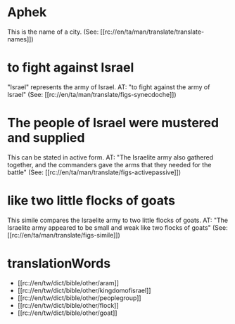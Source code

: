 # Aphek

This is the name of a city. (See: [[rc://en/ta/man/translate/translate-names]])

# to fight against Israel

"Israel" represents the army of Israel. AT: "to fight against the army of Israel" (See: [[rc://en/ta/man/translate/figs-synecdoche]])

# The people of Israel were mustered and supplied

This can be stated in active form. AT: "The Israelite army also gathered together, and the commanders gave the arms that they needed for the battle" (See: [[rc://en/ta/man/translate/figs-activepassive]])

# like two little flocks of goats

This simile compares the Israelite army to two little flocks of goats. AT: "The Israelite army appeared to be small and weak like two flocks of goats" (See: [[rc://en/ta/man/translate/figs-simile]])

# translationWords

* [[rc://en/tw/dict/bible/other/aram]]
* [[rc://en/tw/dict/bible/other/kingdomofisrael]]
* [[rc://en/tw/dict/bible/other/peoplegroup]]
* [[rc://en/tw/dict/bible/other/flock]]
* [[rc://en/tw/dict/bible/other/goat]]